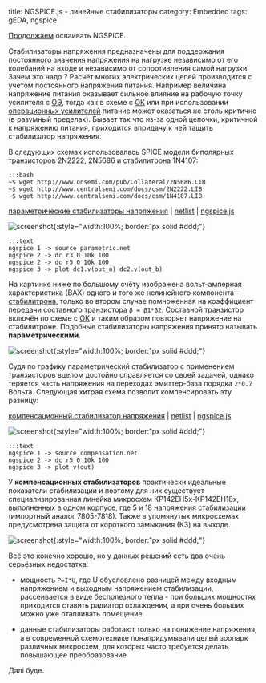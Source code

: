 title: NGSPICE.js - линейные стабилизаторы
category: Embedded 
tags: gEDA, ngspice

[Продолжаем]({filename}../2016-10-28-ngspice-introduction/2016-10-28-ngspice-introduction.md) осваивать NGSPICE.

Стабилизаторы напряжения предназначены для поддержания постоянного значения напряжения на нагрузке независимо от его колебаний на входе и независимо от сопротивления самой нагрузки. Зачем это надо ? Расчёт многих электрических цепей производится с учётом постоянного напряжения питания. Например величина напряжение питания оказывает сильное влияние на рабочую точку усилителя с [ОЭ]({filename}../2016-11-07-bipolar-common-emitter/2016-11-07-bipolar-common-emitter.md), тогда как в схеме с [ОК]({filename}../2016-11-09-bipolar-common-collector/2016-11-09-bipolar-common-collector.md) или при использовании [операционных усилителей]({filename}../2016-11-18-op-amp-basics/2016-11-18-op-amp-basics.md) питание может оказаться не столь критично (в разумный пределах). Бывает так что из-за одной цепочки, критичной к напряжению питания, приходится впридачу к ней тащить стабилизатор напряжения.

<!-- 
<a href="{attach}2N5686.LIB"></a>
<a href="{attach}2N2222.LIB"></a>
<a href="{attach}1N4107.LIB"></a>
-->

В следующих схемах использовалась SPICE модели биполярных транзисторов 2N2222, 2N5686 и стабилитрона 1N4107:

    :::bash
    ~$ wget http://www.onsemi.com/pub/Collateral/2N5686.LIB
    ~$ wget http://www.centralsemi.com/docs/csm/2N2222.LIB
    ~$ wget http://www.centralsemi.com/docs/csm/1N4107.LIB

[параметрические стабилизаторы напряжения]({attach}parametric.sch) | [netlist]({attach}parametric.net) | [ngspice.js](https://ngspice.js.org/?gist=ec33abd90319afd299e4ace6588e4431)

![screenshot]({attach}show-img-parametric.png){:style="width:100%; border:1px solid #ddd;"}

    :::text
    ngspice 1 -> source parametric.net
    ngspice 2 -> dc r3 0 10k 100
    ngspice 2 -> dc r5 0 10k 100
    ngspice 3 -> plot dc1.v(out_a) dc2.v(out_b)

На картинке ниже по большому счёту изображена вольт-амперная характеристика (ВАХ) одного и того же нелинейного компонента - [стабилитрона]({filename}../2016-10-31-ngspice-diode/2016-10-31-ngspice-diode.md), только во втором случае помноженная на коэффициент передачи составного транзистора ```β = β1*β2```. Составной транзистор включён по схеме с [ОК]({filename}../2016-11-09-bipolar-common-collector/2016-11-09-bipolar-common-collector.md) и таким образом повторяет напряжение на стабилитроне. Подобные стабилизаторы напряжения принято называть **параметрическими**.

![screenshot]({attach}parametric-canvas.png){:style="width:100%; border:1px solid #ddd;"}

Судя по графику параметрический стабилизатор с применением транзисторов вцелом достойно справляется со своей задачей, однако теряется часть напряжения на переходах эмиттер-база порядка ```2*0.7``` Вольта. Следующая хитрая схема позволит компенсировать эту разницу: 

[компенсационный стабилизатор напряжения]({attach}compensation.sch) | [netlist]({attach}compensation.net) | [ngspice.js](https://ngspice.js.org/?gist=531926881037edfff328aa4fce22868a)

![screenshot]({attach}show-img-compensation.png){:style="width:100%; border:1px solid #ddd;"}

    :::text
    ngspice 1 -> source compensation.net
    ngspice 2 -> dc r5 0 10k 100
    ngspice 3 -> plot v(out)

У **компенсационных стабилизаторов** практически идеальные показатели стабилизации и поэтому для них  существует специализированная линейка микросхем КР142ЕН5x-КР142ЕН18x, выполненных в одном корпусе, где 5 и 18 напряжения стабилизации (импортный аналог 7805-7818). Также в упомянутых микросхемах предусмотрена защита от короткого замыкания (КЗ) на выходе.

![screenshot]({attach}compensation-canvas.png){:style="width:100%; border:1px solid #ddd;"}

Всё это конечно хорошо, но у данных решений есть два очень серьёзных недостатка:

 - мощность ```P=I*U```, где U обусловлено разницей между входным напряжением и выходным напряжением стабилизации, рассеивается в виде бесполезного тепла - при больших мощностях приходится ставить радиатор охлаждения, а при очень больших можно уже отапливать помещение

 - данные стабилизаторы работают только на понижение напряжения, а в современной схемотехнике понапридумывали целый зоопарк различных микросхем, для которых часто требуется делать повышающее преобразование

Далi буде.